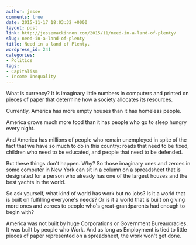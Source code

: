 ```yaml
---
author: jesse
comments: true
date: 2015-11-17 18:03:32 +0000
layout: post
link: http://jessemackinnon.com/2015/11/need-in-a-land-of-plenty/
slug: need-in-a-land-of-plenty
title: Need in a land of Plenty.
wordpress_id: 241
categories:
- Politics
tags:
- Capitalism
- Income Inequality
---
```


What is currency? It is imaginary little numbers in computers and printed on pieces of paper that determine how a society allocates its resources.

Currently, America has more empty houses than it has homeless people.

America grows much more food than it has people who go to sleep hungry every night.




And America has millions of people who remain unemployed in spite of the fact that we have so much to do in this country: roads that need to be fixed, children who need to be educated, and people that need to be defended.

But these things don't happen. Why? So those imaginary ones and zeroes in some computer in New York can sit in a column on a spreadsheet that is designated for a person who already has one of the largest houses and the best yachts in the world.

So ask yourself, what kind of world has work but no jobs? Is it a world that is built on fulfilling everyone's needs? Or is it a world that is built on giving more ones and zeroes to people who's great-grandparents had enough to begin with?

America was not built by huge Corporations or Government Bureaucracies. It was built by people who Work. And as long as Employment is tied to little pieces of paper represented on a spreadsheet, the work won't get done.


